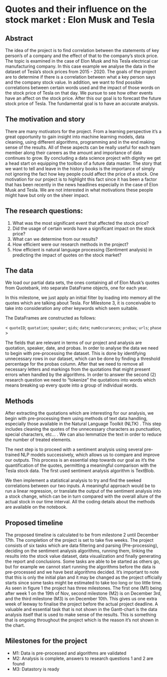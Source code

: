 # Quotes and their influence on the stock market : Elon Musk and Tesla 
## Abstract
The idea of the project is to find correlation between the statements of key person’s of a company and the effect of that to the company’s stock price. The topic is examined in the case of Elon Musk and his Tesla electrical car manufacturing company. In this case example we analyse the data in the dataset of Tesla’s stock prices from 2015 - 2020. The goals of the project are to determine if there is a correlation between what a key person says and the company stock value. In addition, we want to find possible correlations between certain words used and the impact of those words on the stock price of Tesla on that day. We pursue to see how other events have an affect on the stock price. After this our goal is to forecast the future stock price of Tesla. The fundamental goal is to have an accurate analysis. 

## The motivation and story
There are many motivators for the project. From a learning perspective it’s a great opportunity to gain insight into machine learning models, data cleaning, using different algorithms, programming and in the end making sense of the results. All of these aspects can be really useful for each team member along their careers as the amount and importance of data continues to grow. By concluding a data science project with dignity we get a head start on equipping the toolbox of a future data master. The story that we want to tell and leave in the history books is the importance of simply not ignoring the fact how key people could affect the price of a stock. One motivation for our project is to highlight this fact since it has been a factor that has been recently in the news headlines especially in the case of Elon Musk and Tesla. We are not interested in what motivations these people might have but only on the sheer impact. 
 
## The research questions: 
1. What was the most significant event that affected the stock price?
2. Did the usage of certain words have a significant impact on the stock price?
3. What can we determine from our results?
4. How efficient were our research methods in the project?
5. How efficient is natural language processing (Sentiment analysis) in predicting the impact of quotes on the stock market?  

## The data
We load our partial data sets, the ones containing all of Elon Musk’s quotes from Quotebank, into separate DataFrame objects, one for each year.

In this milestone, we just apply an initial filter by loading into memory all the quotes which are talking about Tesla. For Milestone 3, it is conceivable to take into consideration any other keywords which seem suitable. 

The DataFrames are constructed as follows: 
 
< `quoteID`; `quotation`; `speaker`; `qids`; `date`; `numOccurances`; `probas`; `urls`; `phase` >

The fields that are relevant in terms of our project and analysis are quotation, speaker, date, and probas. In order to analyse the data we need to begin with pre-processing the dataset. This is done by identifying unnecessary rows in our dataset, which can be done by finding a threshold percentage for the probas column. After that we need to remove all necessary letters and markings from the quotations that might present errors when handled by the algorithms. In order to answer the second (2) research question we need to “tokenize” the quotations into words which means breaking up every quote into a group of individual words. 
 
## Methods 
After extracting the quotations which are interesting for our analysis, we begin with pre-processing them using methods of text data handling, especially those available in the Natural Language Toolkit (NLTK) . This step includes cleaning the quotes of the unnecessary characters as punctuation, special characters, etc… . We can also lemmatize the text in order to reduce the number of treated elements. 

The next step is to proceed with a sentiment analysis using several pre-trained NLP models successively, which allows us to compare and improve our outputs. This process is an essential step towards our goal as it’s the quantification of the quotes, permitting a meaningful comparison with the Tesla stock data. The first used sentiment analysis algorithm is TextBlob. 

We then implement a statistical analysis to try and find the seeked correlations between our two inputs. A meaningful approach would be to run a linear regression, or translate the output of the sentiment analysis into a stock change, which can be in turn compared with the overall allure of the actual stock in our time interval. All the coding details about the methods are available on the notebook. 

## Proposed timeline
The proposed timeline is calculated to be from milestone 2 until December 17th. The completion of the project is set to take five weeks. The project consists of six tasks which are data filtering and parsing (Pre-processing), deciding on the sentiment analysis algorithms, running them, linking the results into the stock value dataset, data visualization and finally generating the report and conclusions. Some tasks are able to be started as others go, but for example we cannot start running the algorithms before the data is pre-processed and we have best algorithms decided. It’s important to note that this is only the initial plan and it may be changed as the project officially starts since some tasks might be estimated to take too long or too little time. As seen in figure 1 the project has three milestones. The first one (M1) being after week 1 on the 19th of Nov, second milestone (M2) is on December 3rd, and the third milestone (M3) is on December 10th. This gives us one extra week of leeway to finalise the project before the actual project deadline. A valuable and essential task that is not shown in the Gantt-chart is the data analysis itself that is used to make sense of the results. This is something that is ongoing throughout the project which is the reason it’s not shown in the chart. 

## Milestones for the project
* M1: Data is pre-processed and algorithms are validated
* M2: Analysis is complete, answers to research questions 1 and 2 are found
* M3: Datastory is ready


